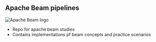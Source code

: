 ## Apache Beam pipelines
![Apache Beam logo](https://encrypted-tbn0.gstatic.com/images?q=tbn%3AANd9GcTunnQcGktNWm9ZLgq6NdJswibAhFOERJ6rkbXhwESr_p7CAWA8&usqp=CAU)
- Repo for apache beam studies
- Contains implementations pf beam concepts and practice scenarios
